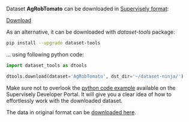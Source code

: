 Dataset **AgRobTomato** can be downloaded in [Supervisely format](https://developer.supervisely.com/api-references/supervisely-annotation-json-format):

 [Download](https://assets.supervisely.com/supervisely-supervisely-assets-public/teams_storage/l/8/UQ/gcWzb9d1Z32lxp30PfVTuwyxetJsEvQ9CcClvlNndofQUvS5PqhbO22RNM7INlFCba13cESh4KbgHL4L7V5ZmksW43xtd2SQyGEEk51y77JeE0jAcLbI52CSvUuX.tar)

As an alternative, it can be downloaded with *dataset-tools* package:
``` bash
pip install --upgrade dataset-tools
```

... using following python code:
``` python
import dataset_tools as dtools

dtools.download(dataset='AgRobTomato', dst_dir='~/dataset-ninja/')
```
Make sure not to overlook the [python code example](https://developer.supervisely.com/getting-started/python-sdk-tutorials/iterate-over-a-local-project) available on the Supervisely Developer Portal. It will give you a clear idea of how to effortlessly work with the downloaded dataset.

The data in original format can be [downloaded here](https://zenodo.org/record/5596799/files/Dataset-Greenhouse_Tomato_AgRob.zip?download=1).